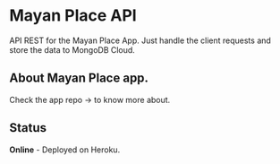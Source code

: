 # Mayan Place API
API REST for the Mayan Place App. Just handle the client requests and store the data to MongoDB Cloud.

## About Mayan Place app.
Check the app repo -> to know more about.

## Status
**Online** - Deployed on Heroku.
